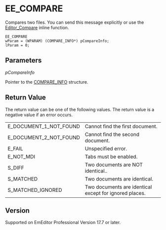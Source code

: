 # EE\_COMPARE

Compares two files. You can send this message explicitly or use
the [Editor\_Compare](../macro/editor_compare) inline function.

```
EE_COMPARE
wParam = (WPARAM) (COMPARE_INFO*) pCompareInfo;
lParam = 0;
```

## Parameters

_pCompareInfo_

Pointer to the [COMPARE\_INFO](../structure/compare_info) structure.

## Return Value

The return value can be one of the following values. The return value is a negative value if an error occurs.

|     |     |
| --- | --- |
| E\_DOCUMENT\_1\_NOT\_FOUND | Cannot find the first document. |
| E\_DOCUMENT\_2\_NOT\_FOUND | Cannot find the second document. |
| E\_FAIL | Unspecified error. |
| E\_NOT\_MDI | Tabs must be enabled. |
| S\_DIFF | Two documents are NOT identical.. |
| S\_MATCHED | Two documents are identical. |
| S\_MATCHED\_IGNORED | Two documents are identical except for ignored places. |

## Version

Supported on EmEditor Professional Version 17.7 or later.
